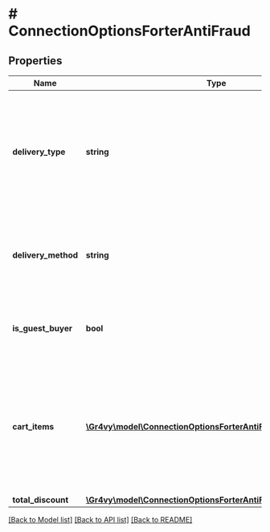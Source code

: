 # # ConnectionOptionsForterAntiFraud

## Properties

Name | Type | Description | Notes
------------ | ------------- | ------------- | -------------
**delivery_type** | **string** | Value to populate the &#x60;deliveryType&#x60; field in &#x60;primaryDeliveryDetails&#x60;.  Represents the type of delivery. This can be set to &#x60;PHYSICAL&#x60; for any type of shipped goods, &#x60;DIGITAL&#x60; for non-shipped goods (services, gift cards etc.), or &#x60;HYBRID&#x60; for others. | [optional]
**delivery_method** | **string** | Value to populate the &#x60;deliveryMethod&#x60; field in &#x60;primaryDeliveryDetails&#x60;.  Represents the delivery method chosen by customer such as postal service, email, in game transfer, etc. | [optional]
**is_guest_buyer** | **bool** | Defines if this is a guest check-out. This will redact the &#x60;accountId&#x60; and &#x60;created&#x60; fields from the &#x60;accountOwner&#x60; details sent to Forter. | [optional] [default to false]
**cart_items** | [**\Gr4vy\model\ConnectionOptionsForterAntiFraudCartItemsInner[]**](ConnectionOptionsForterAntiFraudCartItemsInner.md) | A list of Forter cart item objects. These will be merged into the &#x60;cart_items&#x60; passed to the transaction. Every cart item here will be merged with a cart item on the transaction with the same index.  Together, these will augment the &#x60;cartItems&#x60; values sent to the Forter validation API. | [optional]
**total_discount** | [**\Gr4vy\model\ConnectionOptionsForterAntiFraudTotalDiscount**](ConnectionOptionsForterAntiFraudTotalDiscount.md) |  | [optional]

[[Back to Model list]](../../README.md#models) [[Back to API list]](../../README.md#endpoints) [[Back to README]](../../README.md)
